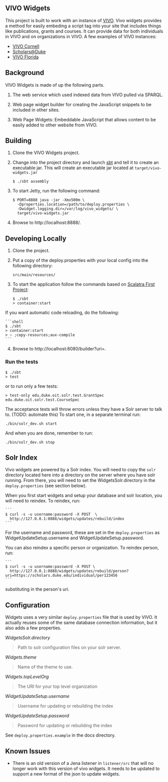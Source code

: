 ## VIVO Widgets

This project is built to work with an instance of [VIVO](http://vivoweb.org/).  Vivo widgets
provides a method for easily embeding a script tag into your site that includes things like
publications, grants and courses.  It can provide data for both individuals in VIVO and on
organizations in VIVO.  A few examples of VIVO instances:

* [VIVO Cornell](http://vivo.cornell.edu/)
* [Scholars@Duke](https://scholars.duke.edu/)
* [VIVO Florida](http://vivo.ufl.edu/)

## Background

VIVO Widgets is made of up the following parts.

1. The web service which used indexed data from VIVO pulled via SPARQL.

1. Web page widget builder for creating the JavaScript snippets to be included in other sites.

1. Web Page Widgets: Embeddable JavaScript that allows content to be easily added to other website
  from VIVO.


## Building

1. Clone the VIVO Widgets project.

2. Change into the project directory and launch [sbt](http://www.scala-sbt.org/) and tell it to
  create an executable jar. This will create an executable jar located at
  ``target/vivo-widgets.jar``

    ```
    $ ./sbt assembly
    ```

3. To start Jetty, run the following command:

    ```shell
    $ PORT=8888 java -jar -Xmx500m \
      -Dproperties.location=/path/to/deploy.properties \
      -Dwidget.logging.dir=/var/log/vivo_widgets/ \
      target/vivo-widgets.jar
    ```

4. Browse to http://localhost:8888/.

## Developing Locally

1. Clone the project.

2. Put a copy of the deploy.properties with your local config into the following directory:

    ```
    src/main/resources/
    ```

3. To start the application follow the commands based on
   [Scalatra First Project](http://www.scalatra.org/2.2/getting-started/first-project.html):

    ```shell
    $ ./sbt
    > container:start 
    ```

If you want automatic code reloading, do the following:

    ```shell
    $ ./sbt
    > container:start
    > ~ ;copy-resources;aux-compile
    ```

4. Browse to http://localhost:8080/builder?uri=<some-uri>.

### Run the tests

    $ ./sbt
    > test

or to run only a few tests:

    > test-only edu.duke.oit.solr.test.GrantSpec edu.duke.oit.solr.test.CourseSpec

The acceptance tests will throw errors unless they have a Solr server to talk
to. (TODO: automate this) To start one, in a separate terminal run:

    ./bin/solr_dev.sh start

And when you are done, remember to run:

    ./bin/solr_dev.sh stop

## Solr Index

Vivo widgets are powered by a Solr index.  You will need to copy the ``solr``
directory located here into a directory on the server where you have solr
running.  From there, you will need to set the WidgetsSolr.directory in the
``deploy.properties`` (see section below).

When you first start widgets and setup your database and solr location, you
will need to reindex.  To reindex, run:

    ```
    $ curl -s -u username:password -X POST  \
      http://127.0.0.1:8888/widgets/updates/rebuild/index
    ```

For the username and password, these are set in the ``deploy.properties`` as
WidgetUpdateSetup.username and WidgetUpdateSetup.password.

You can also reindex a specific person or organization. To reindex person, run:

    ```
    $ curl -s -u username:password -X POST \
      http://127.0.0.1:8888/widgets/updates/rebuild/person?uri=https://scholars.duke.edu/individual/per123456
    ```

substituting in the person's uri.

## Configuration

Widgets uses a very similar ``deploy.properties`` file that is used by VIVO.
It actually reuses some of the same database connection information, but it
also adds a few properties.

*WidgetsSolr.directory*

> Path to solr configuration files on your solr server.

*Widgets.theme*

> Name of the theme to use.

*Widgets.topLevelOrg*

> The URI for your top level organization

*WidgetUpdateSetup.username*

> Username for updating or rebuilding the index

*WidgetUpdateSetup.password*

> Password for updating or rebuilding the index

See ``deploy.properties.example`` in the docs directory.
  
## Known Issues

* There is an old version of a Jena listener in ``listener/src`` that will no
  longer work with this version of vivo widgets.  It needs to be updated to
support a new format of the json to update widgets.

